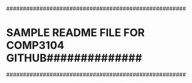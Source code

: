 ######################################################
# SAMPLE README FILE FOR COMP3104 GITHUB##############
######################################################
